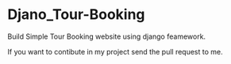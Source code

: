 # Djano_Tour-Booking
Build Simple Tour Booking website using django feamework.

If you want to contibute in my project send the pull request to me.
